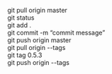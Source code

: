 git pull origin master   
git status  
git add .  
git commit -m “commit message”  
git push origin master  
git pull origin --tags  
git tag 0.5.3  
git push origin --tags  
